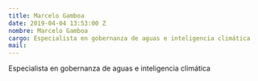 ```yaml
---
title: Marcelo Gamboa
date: 2019-04-04 13:53:00 Z
nombre: Marcelo Gamboa
cargo: Especialista en gobernanza de aguas e inteligencia climática
mail: 
---
```


Especialista en gobernanza de aguas e inteligencia climática